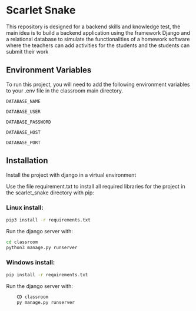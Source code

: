 # Scarlet Snake

This repository is designed for a backend skills and knowledge test, the main idea is to build a backend application using the framework Django and a relational database to simulate the functionalities of a homework software where the teachers can add activities for the students and the students can submit their work
## Environment Variables

To run this project, you will need to add the following environment variables to your .env file in the classroom main directory.

`DATABASE_NAME`

`DATABASE_USER`

`DATABASE_PASSWORD`

`DATABASE_HOST`

`DATABASE_PORT`

## Installation

Install the project with django in a virtual environment

Use the file requirement.txt to install all required libraries for the project in the scarlet_snake directory with pip:

### Linux install:
```bash
pip3 install -r requirements.txt
````

Run the django server with:
```bash
cd classroom
python3 manage.py runserver
```

### Windows install:
```bash
pip install -r requirements.txt
```

Run the django server with:
```bash
    CD classroom
    py manage.py runserver
```